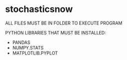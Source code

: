 # stochasticsnow

ALL FILES MUST BE IN FOLDER TO EXECUTE PROGRAM

PYTHON LIBRARIES THAT MUST BE INSTALLED:
  - PANDAS
  - NUMPY.STATS
  - MATPLOTLIB.PYPLOT
